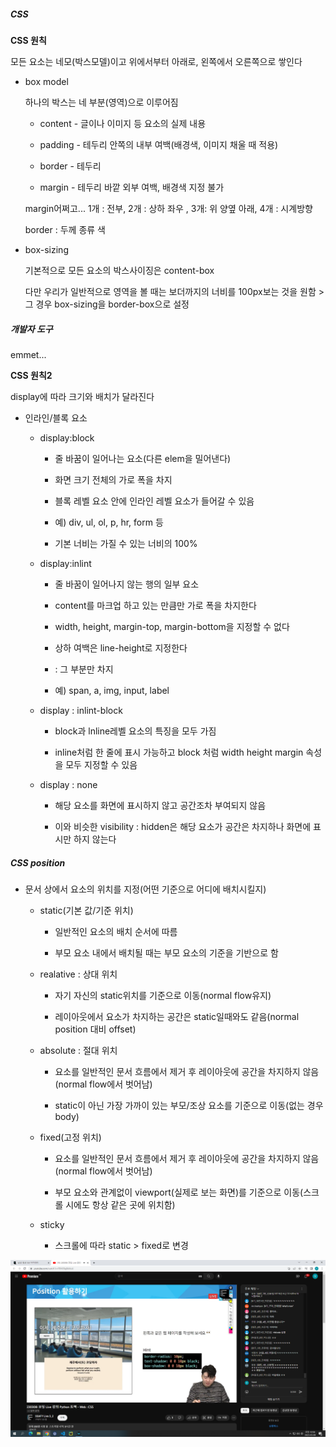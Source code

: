 ##### CSS

**CSS 원칙**

모든 요소는 네모(박스모델)이고 위에서부터 아래로, 왼쪽에서 오른쪽으로 쌓인다

- box model
  
  하나의 박스는 네 부분(영역)으로 이루어짐
  
  - content - 글이나 이미지 등 요소의 실제 내용
  
  - padding - 테두리 안쪽의 내부 여백(배경색, 이미지 채울 때 적용)
  
  - border - 테두리
  
  - margin - 테두리 바깥 외부 여백, 배경색 지정 불가
  
  margin어쩌고... 1개 : 전부, 2개 : 상하 좌우 , 3개: 위 양옆 아래, 4개 : 시계방향
  
  border : 두께 종류 색

- box-sizing
  
  기본적으로 모든 요소의 박스사이징은 content-box
  
  다만 우리가 일반적으로 영역을 볼 때는 보더까지의 너비를 100px보는 것을 원함 > 그 경우 box-sizing을 border-box으로 설정



##### 개발자 도구

emmet...



**CSS 원칙2**

display에 따라 크기와 배치가 달라진다

- 인라인/블록 요소
  
  - display:block
    
    - 줄 바꿈이 일어나는 요소(다른 elem을 밀어낸다)
    
    - 화면 크기 전체의 가로 폭을 차지
    
    - 블록 레벨 요소 안에 인라인 레벨 요소가 들어갈 수 있음
    
    - 예) div, ul, ol, p, hr, form 등
    
    - 기본 너비는 가질 수 있는 너비의 100%
  
  - display:inlint
    
    - 줄 바꿈이 일어나지 않는 행의 일부 요소
    
    - content를 마크업 하고 있는 만큼만 가로 폭을 차지한다
    
    - width, height, margin-top, margin-bottom을 지정할 수 없다
    
    - 상하 여백은 line-height로 지정한다
    
    - <span></span> : 그 부분만 차지
    
    - 예) span, a, img, input, label
  
  - display : inlint-block
    
    - block과 lnline레벨 요소의 특징을 모두 가짐
    
    - inline처럼 한 줄에 표시 가능하고 block 처럼 width height margin 속성을 모두 지정할 수 있음
  
  - display : none
    
    - 해당 요소를 화면에 표시하지 않고 공간조차 부여되지 않음
    
    - 이와 비슷한 visibility : hidden은 해당 요소가 공간은 차지하나 화면에 표시만 하지 않는다



##### CSS position

- 문서 상에서 요소의 위치를 지정(어떤 기준으로 어디에 배치시킬지)
  
  - static(기본 값/기준 위치)
    
    - 일반적인 요소의 배치 순서에 따름
    
    - 부모 요소 내에서 배치될 때는 부모 요소의 기준을 기반으로 함
  
  - realative : 상대 위치
    
    - 자기 자신의 static위치를 기준으로 이동(normal flow유지)
    
    - 레이아웃에서 요소가 차지하는 공간은 static일때와도 같음(normal position 대비 offset)
  
  - absolute : 절대 위치
    
    - 요소를 일반적인 문서 흐름에서 제거 후 레이아웃에 공간을 차지하지 않음(normal flow에서 벗어남)
    
    - static이 아닌 가장 가까이 있는 부모/조상 요소를 기준으로 이동(없는 경우 body)
  
  - fixed(고정 위치)
    
    - 요소를 일반적인 문서 흐름에서 제거 후 레이아웃에 공간을 차지하지 않음(normal flow에서 벗어남)
    
    - 부모 요소와 관계없이 viewport(실제로 보는 화면)를 기준으로 이동(스크롤 시에도 항상 같은 곳에 위치함)
  
  - sticky
    
    - 스크롤에 따라 static > fixed로 변경



![](CSS_assets/2023-03-08-10-58-47-image.png)
